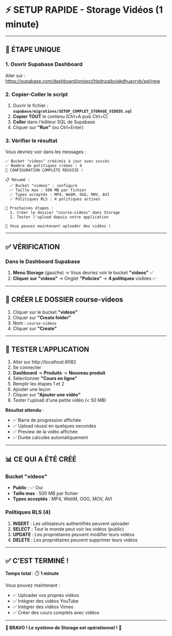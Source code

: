 # ⚡ SETUP RAPIDE - Storage Vidéos (1 minute)

---

## 🎯 ÉTAPE UNIQUE

### 1. Ouvrir Supabase Dashboard

Aller sur : https://supabase.com/dashboard/project/hbdnzajbyjakdhuavrvb/sql/new

### 2. Copier-Coller le script

1. Ouvrir le fichier : **`supabase/migrations/SETUP_COMPLET_STORAGE_VIDEOS.sql`**
2. **Copier TOUT** le contenu (Ctrl+A puis Ctrl+C)
3. **Coller** dans l'éditeur SQL de Supabase
4. Cliquer sur **"Run"** (ou Ctrl+Enter)

### 3. Vérifier le résultat

Vous devriez voir dans les messages :

```
✅ Bucket "videos" créé/mis à jour avec succès
✅ Nombre de politiques créées : 4
🎉 CONFIGURATION COMPLÈTE RÉUSSIE !

📋 Résumé :
  ✅ Bucket "videos" : configuré
  ✅ Taille max : 500 MB par fichier
  ✅ Types acceptés : MP4, WebM, OGG, MOV, AVI
  ✅ Politiques RLS : 4 politiques actives

🎯 Prochaines étapes :
  1. Créer le dossier "course-videos" dans Storage
  2. Tester l'upload depuis votre application

🚀 Vous pouvez maintenant uploader des vidéos !
```

---

## ✅ VÉRIFICATION

### Dans le Dashboard Supabase

1. **Menu Storage** (gauche) → Vous devriez voir le bucket **"videos"** ✅
2. **Cliquer sur "videos"** → Onglet **"Policies"** → **4 politiques** visibles ✅

---

## 📁 CRÉER LE DOSSIER course-videos

1. Cliquer sur le bucket **"videos"**
2. Cliquer sur **"Create folder"**
3. Nom : `course-videos`
4. Cliquer sur **"Create"**

---

## 🧪 TESTER L'APPLICATION

1. Aller sur http://localhost:8082
2. Se connecter
3. **Dashboard** → **Produits** → **Nouveau produit**
4. Sélectionner **"Cours en ligne"**
5. Remplir les étapes 1 et 2
6. Ajouter une leçon
7. Cliquer sur **"Ajouter une vidéo"**
8. Tester l'upload d'une petite vidéo (< 50 MB)

**Résultat attendu** :
- ✅ Barre de progression affichée
- ✅ Upload réussi en quelques secondes
- ✅ Preview de la vidéo affichée
- ✅ Durée calculée automatiquement

---

## 📊 CE QUI A ÉTÉ CRÉÉ

### Bucket "videos"
- **Public** : ✅ Oui
- **Taille max** : 500 MB par fichier
- **Types acceptés** : MP4, WebM, OGG, MOV, AVI

### Politiques RLS (4)
1. **INSERT** : Les utilisateurs authentifiés peuvent uploader
2. **SELECT** : Tout le monde peut voir les vidéos (public)
3. **UPDATE** : Les propriétaires peuvent modifier leurs vidéos
4. **DELETE** : Les propriétaires peuvent supprimer leurs vidéos

---

## ✅ C'EST TERMINÉ !

**Temps total** : ⏱️ **1 minute**

Vous pouvez maintenant :
- ✅ Uploader vos propres vidéos
- ✅ Intégrer des vidéos YouTube
- ✅ Intégrer des vidéos Vimeo
- ✅ Créer des cours complets avec vidéos

---

**🎉 BRAVO ! Le système de Storage est opérationnel !** 🎉

